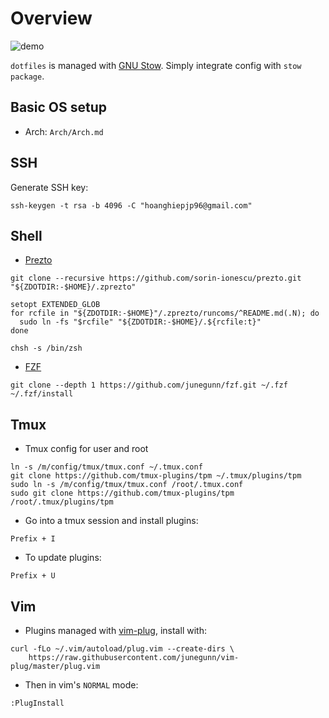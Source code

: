 # Overview

![demo](https://i.imgur.com/TakDKKE.png)

`dotfiles` is managed with [GNU Stow](https://www.gnu.org/software/stow/manual/stow.html).
Simply integrate config with `stow package`.


## Basic OS setup

+ Arch: `Arch/Arch.md`


## SSH

Generate SSH key:
```
ssh-keygen -t rsa -b 4096 -C "hoanghiepjp96@gmail.com"
```


## Shell

* [Prezto](https://github.com/sorin-ionescu/prezto)
```
git clone --recursive https://github.com/sorin-ionescu/prezto.git "${ZDOTDIR:-$HOME}/.zprezto"

setopt EXTENDED_GLOB
for rcfile in "${ZDOTDIR:-$HOME}"/.zprezto/runcoms/^README.md(.N); do
  sudo ln -fs "$rcfile" "${ZDOTDIR:-$HOME}/.${rcfile:t}"
done

chsh -s /bin/zsh
```

* [FZF](https://github.com/junegunn/fzf.git)
```
git clone --depth 1 https://github.com/junegunn/fzf.git ~/.fzf
~/.fzf/install
```


## Tmux

+ Tmux config for user and root
```
ln -s /m/config/tmux/tmux.conf ~/.tmux.conf
git clone https://github.com/tmux-plugins/tpm ~/.tmux/plugins/tpm
sudo ln -s /m/config/tmux/tmux.conf /root/.tmux.conf
sudo git clone https://github.com/tmux-plugins/tpm /root/.tmux/plugins/tpm
```

+ Go into a tmux session and install plugins:
```
Prefix + I
```

+ To update plugins:
```
Prefix + U
```


## Vim

+ Plugins managed with [vim-plug](https://github.com/junegunn/vim-plug#installation), install with:
```
curl -fLo ~/.vim/autoload/plug.vim --create-dirs \
    https://raw.githubusercontent.com/junegunn/vim-plug/master/plug.vim
```

+ Then in vim's `NORMAL` mode:
```
:PlugInstall
```
